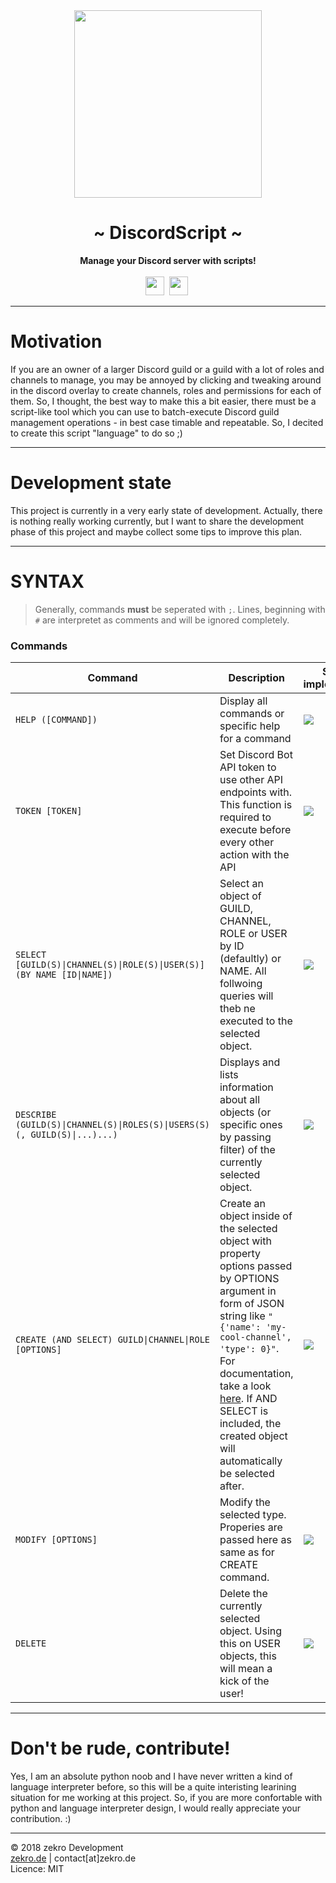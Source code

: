 <div align="center">
    <img src="https://zekro.de/src/ds-logo.png" width="300"/>
    <h1>~ DiscordScript ~</h1>
    <strong>Manage your Discord server with scripts!</strong><br><br>
    <img src="https://forthebadge.com/images/badges/made-with-python.svg" height="30" />&nbsp;
    <img src="https://forthebadge.com/images/badges/built-with-love.svg" height="30" />&nbsp;
</div>

---

# Motivation

If you are an owner of a larger Discord guild or a guild with a lot of roles and channels to manage, you may be annoyed by clicking and tweaking around in the discord overlay to create channels, roles and permissions for each of them. So, I thought, the best way to make this a bit easier, there must be a script-like tool which you can use to batch-execute Discord guild management operations - in best case timable and repeatable. So, I decited to create this script "language" to do so ;)

---

# Development state

This project is currently in a very early state of development. Actually, there is nothing really working currently, but I want to share the development phase of this project and maybe collect some tips to improve this plan.

---

# SYNTAX

> Generally, commands **must** be seperated with `;`. Lines, beginning with `#` are interpretet as comments and will be ignored completely.

### Commands

| Command | Description | State of implementation |
|---------|-------------|-------------------------|
| `HELP ([COMMAND])` | Display all commands or specific help for a command | ![](https://img.shields.io/badge/implemented-yes-green.svg) |
| `TOKEN [TOKEN]` | Set Discord Bot API token to use other API endpoints with. This function is required to execute before every other action with the API | ![](https://img.shields.io/badge/implemented-yes-green.svg) |
| `SELECT [GUILD(S)\|CHANNEL(S)\|ROLE(S)\|USER(S)] (BY NAME [ID\|NAME])` | Select an object of GUILD, CHANNEL, ROLE or USER by ID (defaultly) or NAME. All follwoing queries will theb ne executed to the selected object. | ![](https://img.shields.io/badge/implemented-no-red.svg) |
| `DESCRIBE (GUILD(S)\|CHANNEL(S)\|ROLES(S)\|USERS(S) (, GUILD(S)\|...)...)` | Displays and lists information about all objects (or specific ones by passing filter) of the currently selected object. | ![](https://img.shields.io/badge/implemented-WIP-violet.svg) |
| `CREATE (AND SELECT) GUILD\|CHANNEL\|ROLE [OPTIONS]` | Create an object inside of the selected object with property options passed by OPTIONS argument in form of JSON string like `"{'name': 'my-cool-channel', 'type': 0}"`. For documentation, take a look [here](https://discordapp.com/developers/docs/intro). If AND SELECT is included, the created object will automatically be selected after. | ![](https://img.shields.io/badge/implemented-no-red.svg) |
| `MODIFY [OPTIONS]` | Modify the selected type. Properies are passed here as same as for CREATE command. | ![](https://img.shields.io/badge/implemented-no-red.svg) |
| `DELETE` | Delete the currently selected object. Using this on USER objects, this will mean a kick of the user! | ![](https://img.shields.io/badge/implemented-no-red.svg) |


---

# Don't be rude, contribute!

Yes, I am an absolute python noob and I have never written a kind of language interpreter before, so this will be a quite interisting learining situation for me working at this project. So, if you are more confortable with python and language interpreter design, I would really appreciate your contribution. :)

---

© 2018 zekro Development  
[zekro.de](https://zekro.de) | contact[at]zekro.de  
Licence: MIT
